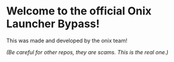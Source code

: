 
# Welcome to the official Onix Launcher Bypass!

This was made and developed by the onix team! 

*(Be careful for other repos, they are scams. This is the real one.)*
